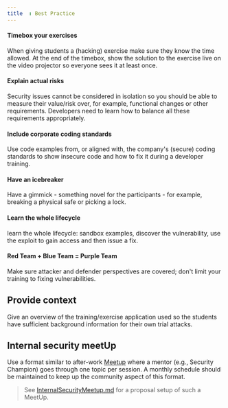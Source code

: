```yaml
---
title  : Best Practice
---
```


#### Timebox your exercises

When giving students a (hacking) exercise make sure they know the time
allowed. At the end of the timebox, show the solution to the exercise
live on the video projector so everyone sees it at least once.

#### Explain actual risks

Security issues cannot be considered in isolation so you should be able
to measure their value/risk over, for example, functional changes or other
requirements. Developers need to learn how to balance all these
requirements appropriately.

#### Include corporate coding standards

Use code examples from, or aligned with, the company's (secure) coding
standards to show insecure code and how to fix it during a developer
training.

####  Have an icebreaker

Have a gimmick - something novel for the participants - for example, breaking a
physical safe or picking a lock.

#### Learn the whole lifecycle

learn the whole lifecycle: sandbox examples, discover the vulnerability, use the exploit to gain
access and then issue a fix.

#### Red Team + Blue Team = Purple Team

Make sure attacker and defender perspectives are covered; don't limit your training to 
fixing vulnerabilities.

## Provide context

Give an overview of the training/exercise application used so the
students have sufficient background information for their own trial attacks.

## Internal security meetUp

Use a format similar to after-work [Meetup](https://meetup.com) where a
mentor (e.g., Security Champion) goes through one topic per session. A
monthly schedule should be maintained to keep up the community aspect of
this format.

> See
> [InternalSecurityMeetup.md](https://github.com/OWASP/owasp-summit-2017/tree/master/Outcomes/Education/Teaching-Attacker-Perspective-to-Developers/InternalSecurityMeetup.md)
> for a proposal setup of such a MeetUp.

